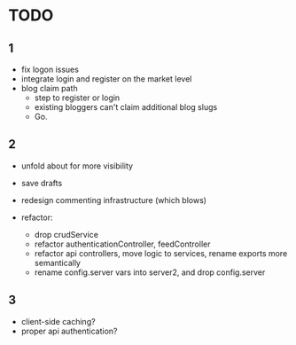 TODO
=======

1
-------

- fix logon issues
- integrate login and register on the market level
- blog claim path
  - step to register or login
  - existing bloggers can't claim additional blog slugs
  - Go.



2
-------
    
- unfold about for more visibility
- save drafts
- redesign commenting infrastructure (which blows)

- refactor:
    - drop crudService
    - refactor authenticationController, feedController
    - refactor api controllers, move logic to services, rename exports more semantically
    - rename config.server vars into server2, and drop config.server



3
-------

- client-side caching?
- proper api authentication?